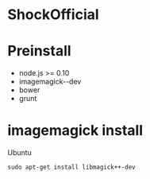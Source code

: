 ShockOfficial
=============

# Preinstall
* node.js >= 0.10
* imagemagick--dev
* bower
* grunt

# imagemagick install

Ubuntu

```shell
sudo apt-get install libmagick++-dev
```
